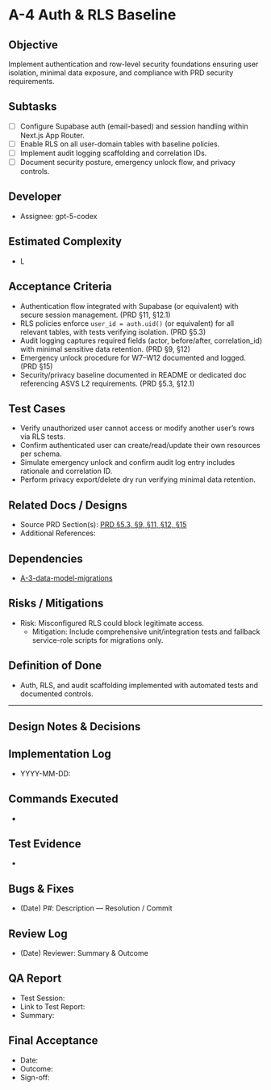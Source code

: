 # A-4 Auth & RLS Baseline

## Objective
Implement authentication and row-level security foundations ensuring user isolation, minimal data exposure, and compliance with PRD security requirements.

## Subtasks
- [ ] Configure Supabase auth (email-based) and session handling within Next.js App Router.
- [ ] Enable RLS on all user-domain tables with baseline policies.
- [ ] Implement audit logging scaffolding and correlation IDs.
- [ ] Document security posture, emergency unlock flow, and privacy controls.

## Developer
- Assignee: gpt-5-codex

## Estimated Complexity
- L

## Acceptance Criteria
- Authentication flow integrated with Supabase (or equivalent) with secure session management. (PRD §11, §12.1)
- RLS policies enforce `user_id = auth.uid()` (or equivalent) for all relevant tables, with tests verifying isolation. (PRD §5.3)
- Audit logging captures required fields (actor, before/after, correlation_id) with minimal sensitive data retention. (PRD §9, §12)
- Emergency unlock procedure for W7–W12 documented and logged. (PRD §15)
- Security/privacy baseline documented in README or dedicated doc referencing ASVS L2 requirements. (PRD §5.3, §12.1)

## Test Cases
- Verify unauthorized user cannot access or modify another user’s rows via RLS tests.
- Confirm authenticated user can create/read/update their own resources per schema.
- Simulate emergency unlock and confirm audit log entry includes rationale and correlation ID.
- Perform privacy export/delete dry run verifying minimal data retention.

## Related Docs / Designs
- Source PRD Section(s): [PRD §5.3, §9, §11, §12, §15](../../PRD.md)
- Additional References:

## Dependencies
- [A-3-data-model-migrations](A-3-data-model-migrations.md)

## Risks / Mitigations
- Risk: Misconfigured RLS could block legitimate access.
  - Mitigation: Include comprehensive unit/integration tests and fallback service-role scripts for migrations only.

## Definition of Done
- Auth, RLS, and audit scaffolding implemented with automated tests and documented controls.

---

## Design Notes & Decisions

## Implementation Log
- YYYY-MM-DD: 

## Commands Executed
- 

## Test Evidence
- 

## Bugs & Fixes
- (Date) P#: Description — Resolution / Commit

## Review Log
- (Date) Reviewer: Summary & Outcome

## QA Report
- Test Session: 
- Link to Test Report: 
- Summary:

## Final Acceptance
- Date:
- Outcome:
- Sign-off:
